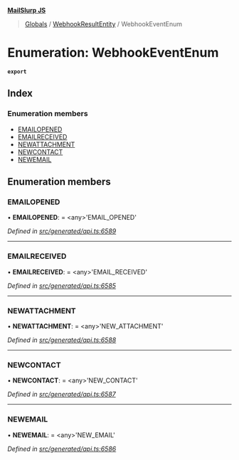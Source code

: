 **[MailSlurp JS](../README.md)**

> [Globals](../README.md) / [WebhookResultEntity](../modules/webhookresultentity.md) / WebhookEventEnum

# Enumeration: WebhookEventEnum

**`export`** 

## Index

### Enumeration members

* [EMAILOPENED](webhookresultentity.webhookeventenum.md#emailopened)
* [EMAILRECEIVED](webhookresultentity.webhookeventenum.md#emailreceived)
* [NEWATTACHMENT](webhookresultentity.webhookeventenum.md#newattachment)
* [NEWCONTACT](webhookresultentity.webhookeventenum.md#newcontact)
* [NEWEMAIL](webhookresultentity.webhookeventenum.md#newemail)

## Enumeration members

### EMAILOPENED

•  **EMAILOPENED**:  = \<any>'EMAIL\_OPENED'

*Defined in [src/generated/api.ts:6589](https://github.com/mailslurp/mailslurp-client/blob/3871a9e/src/generated/api.ts#L6589)*

___

### EMAILRECEIVED

•  **EMAILRECEIVED**:  = \<any>'EMAIL\_RECEIVED'

*Defined in [src/generated/api.ts:6585](https://github.com/mailslurp/mailslurp-client/blob/3871a9e/src/generated/api.ts#L6585)*

___

### NEWATTACHMENT

•  **NEWATTACHMENT**:  = \<any>'NEW\_ATTACHMENT'

*Defined in [src/generated/api.ts:6588](https://github.com/mailslurp/mailslurp-client/blob/3871a9e/src/generated/api.ts#L6588)*

___

### NEWCONTACT

•  **NEWCONTACT**:  = \<any>'NEW\_CONTACT'

*Defined in [src/generated/api.ts:6587](https://github.com/mailslurp/mailslurp-client/blob/3871a9e/src/generated/api.ts#L6587)*

___

### NEWEMAIL

•  **NEWEMAIL**:  = \<any>'NEW\_EMAIL'

*Defined in [src/generated/api.ts:6586](https://github.com/mailslurp/mailslurp-client/blob/3871a9e/src/generated/api.ts#L6586)*
